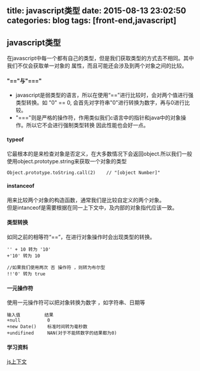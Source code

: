 title: javascript类型
date: 2015-08-13 23:02:50
categories: blog
tags: [front-end,javascript]
---

## javascript类型
在javascript中每一个都有自己的类型，但是我们获取类型的方式去不相同。其中我们不仅会获取单一对象的
属性，而且可能还会涉及到两个对象之间的比较。

<!-- more -->

#### "=="与"==="  
*  javascript是弱类型的语言，所以在使用“==”进行比较时，会对两个值进行强类型转换。如 "0" == 0,
会首先对字符串"0"进行转换为数字，再与0进行比较。
*  "==="则是严格的操作符，作用类似我们c语言中的指针和java中的对象操作。所以它不会进行强制类型转换
因此性能也会好一点。

#### typeof
它最根本的是来检查对象是否定义，在大多数情况下会返回object.所以我们一般使用object.prototype.string来获取一个对象的类型
    
    Object.prototype.toString.call(2)    // "[object Number]" 

#### instanceof
用来比较两个对象的构造函数，通常我们是比较自定义的两个对象。   
但是intanceof是需要根据在同一上下文中，及内部的对象指代应该一致。  

#### 类型转换
如同之前的相等符“==”，在进行对象操作时会出现类型的转换。

    '' + 10 转为 '10'
    +'10' 转为 10
    
    //如果我们使用两次 否 操作符 ，则转为布尔型
    !!'0' 转为 true

#### 一元操作符

使用一元操作符可以把对象转换为数字 ，如字符串、日期等

    输入值         结果
    +null          0
    +new Date()    标准时间转为毫秒数
    +undifined     NAN(对于不能转数字的结果都为0) 


#### 学习资料
[js上下文](http://www-hanghuazou-163-com.iteye.com/blog/1462561)

